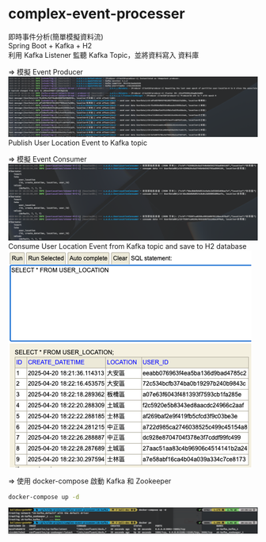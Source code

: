 # complex-event-processer
即時事件分析(簡單模擬資料流)  
Spring Boot + Kafka + H2  
利用 Kafka Listener 監聽 Kafka Topic，並將資料寫入 資料庫

=> 模擬 Event Producer
![img.png](img.png)
Publish User Location Event to Kafka topic

=> 模擬 Event Consumer
![img_1.png](img_1.png)
Consume User Location Event from Kafka topic and save to H2 database
![img_3.png](img_3.png)

=> 使用 docker-compose 啟動 Kafka 和 Zookeeper
```bash
docker-compose up -d
```
![img_2.png](img_2.png)

